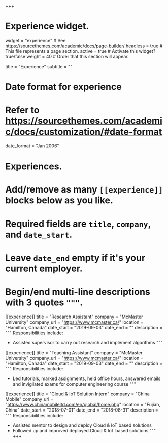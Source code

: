 +++
# Experience widget.
widget = "experience"  # See https://sourcethemes.com/academic/docs/page-builder/
headless = true  # This file represents a page section.
active = true  # Activate this widget? true/false
weight = 40  # Order that this section will appear.

title = "Experience"
subtitle = ""

# Date format for experience
#   Refer to https://sourcethemes.com/academic/docs/customization/#date-format
date_format = "Jan 2006"

# Experiences.
#   Add/remove as many `[[experience]]` blocks below as you like.
#   Required fields are `title`, `company`, and `date_start`.
#   Leave `date_end` empty if it's your current employer.
#   Begin/end multi-line descriptions with 3 quotes `"""`.
[[experience]]
  title = "Research Assistant"
  company = "McMaster University"
  company_url = "https://www.mcmaster.ca/"
  location = "Hamilton, Canada"
  date_start = "2019-09-03"
  date_end = ""
  description = """
  Responsibilities include:
  
  * Assisted supervisor to carry out research and implement algorithms
  """
  
[[experience]]
  title = "Teaching Assistant"
  company = "McMaster University"
  company_url = "https://www.mcmaster.ca/"
  location = "Hamilton, Canada"
  date_start = "2019-09-03"
  date_end = ""
  description = """
  Responsibilities include:
  
  * Led tutorials, marked assignments, held office hours, answered emails and invigilated exams for computer engineering course
  """

[[experience]]
  title = "Cloud & IoT Solution Intern"
  company = "China Mobile"
  company_url = "https://www.chinamobileltd.com/en/global/home.php"
  location = "Fujian, China"
  date_start = "2018-07-01"
  date_end = "2018-08-31"
  description = """
  Responsibilities include:
  
  * Assisted mentor to design and deploy Cloud & IoT based solutions
  * Followed up and improved deployed Cloud & IoT based solutions
  """
+++
